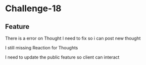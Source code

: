 # Challenge-18

## Feature

There is a error on Thought I need to fix so i can post new thought

I still missing Reaction for Thoughts

I need to update the public feature so client can interact 
